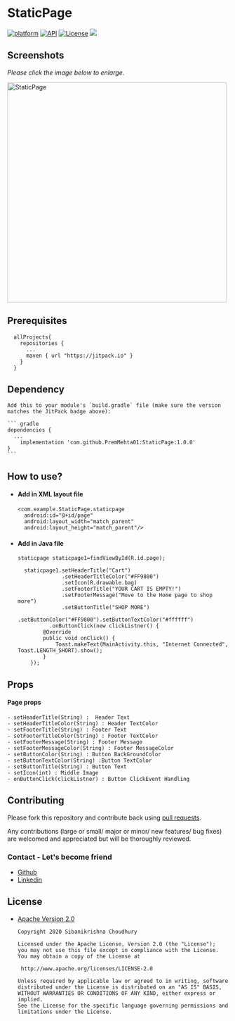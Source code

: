 # StaticPage

[![platform](https://img.shields.io/badge/platform-android-green)](https://www.android.com)
[![API](https://img.shields.io/badge/API-19%2B-brightgreen.svg?style=plastic)](https://android-arsenal.com/api?level=19)
[![License](https://img.shields.io/badge/license-Apache%202-4EB1BA.svg?style=flat-square)](https://www.apache.org/licenses/LICENSE-2.0.html)
[![](https://jitpack.io/v/SibaniKrishnaChoudhury-255/StaticPage.svg)](https://jitpack.io/#SibaniKrishnaChoudhury-255/StaticPage)


## Screenshots

*Please click the image below to enlarge.*


<a href="https://user-images.githubusercontent.com/66129155/83515268-b4c3e780-a4f2-11ea-9729-f9d507820473.jpg">
<img src="https://user-images.githubusercontent.com/66129155/83515268-b4c3e780-a4f2-11ea-9729-f9d507820473.jpg" title="StaticPage" height=500/></a>



## Prerequisites


      allProjects{
        repositories {
          ...
          maven { url "https://jitpack.io" }
        }
      }


## Dependency

    Add this to your module's `build.gradle` file (make sure the version matches the JitPack badge above):

    ``` gradle
    dependencies {
      ... 
	    implementation 'com.github.PremMehta01:StaticPage:1.0.0'
    }
    ```


## How to use?

- #### Add in XML layout file
      <com.example.StaticPage.staticpage
        android:id="@+id/page"
        android:layout_width="match_parent"
        android:layout_height="match_parent"/>

		
- #### Add in Java file

      staticpage staticpage1=findViewById(R.id.page);

        staticpage1.setHeaderTitle("Cart")
                    .setHeaderTitleColor("#FF9800")
                    .setIcon(R.drawable.bag)
                    .setFooterTitle("YOUR CART IS EMPTY!")
                    .setFooterMessage("Move to the Home page to shop more")
                    .setButtonTitle("SHOP MORE")
                    .setButtonColor("#FF9800").setButtonTextColor("#ffffff")
                .onButtonClick(new clickListner() {
              @Override
              public void onClick() {
                  Toast.makeText(MainActivity.this, "Internet Connected", Toast.LENGTH_SHORT).show();
              }
          });


    
        
## Props

#### Page props

    - setHeaderTitle(String) :  Header Text
    - setHeaderTitleColor(String) : Header TextColor
    - setFooterTitle(String) : Footer Text
    - setFooterTitleColor(String) : Footer TextColor
    - setFooterMessage(String) : Footer Message
    - setFooterMessageColor(String) : Footer MessageColor
    - setButtonColor(String) : Button BackGroundColor
    - setButtonTextColor(String) :Button TextColor
    - setButtonTitle(String) : Button Text
    - setIcon(int) : Middle Image
    - onButtonClick(clickListner) : Button ClickEvent Handling
    
## Contributing

Please fork this repository and contribute back using
[pull requests](https://github.com/SibaniKrishnaChoudhury-255/StaticPage/pulls).

Any contributions (large or small/ major or minor/ new features/ bug fixes) are welcomed and appreciated
but will be thoroughly reviewed.

### Contact - Let's become friend

- [Github](https://github.com/SibaniKrishnaChoudhury-255/)
- [Linkedin](https://www.linkedin.com/in/sibani-krishna-choudhury/)


## License

* [Apache Version 2.0](http://www.apache.org/licenses/LICENSE-2.0.html)


      Copyright 2020 Sibanikrishna Choudhury

      Licensed under the Apache License, Version 2.0 (the "License");
      you may not use this file except in compliance with the License.
      You may obtain a copy of the License at

       http://www.apache.org/licenses/LICENSE-2.0

      Unless required by applicable law or agreed to in writing, software
      distributed under the License is distributed on an "AS IS" BASIS,
      WITHOUT WARRANTIES OR CONDITIONS OF ANY KIND, either express or implied.
      See the License for the specific language governing permissions and
      limitations under the License.
